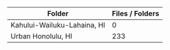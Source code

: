 | Folder                      |   Files / Folders |
|-----------------------------|-------------------|
| Kahului-Wailuku-Lahaina, HI |                 0 |
| Urban Honolulu, HI          |               233 |